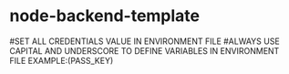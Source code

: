 # node-backend-template

#SET ALL CREDENTIALS VALUE IN ENVIRONMENT FILE
#ALWAYS USE CAPITAL AND UNDERSCORE TO DEFINE VARIABLES IN ENVIRONMENT FILE EXAMPLE:(PASS_KEY)